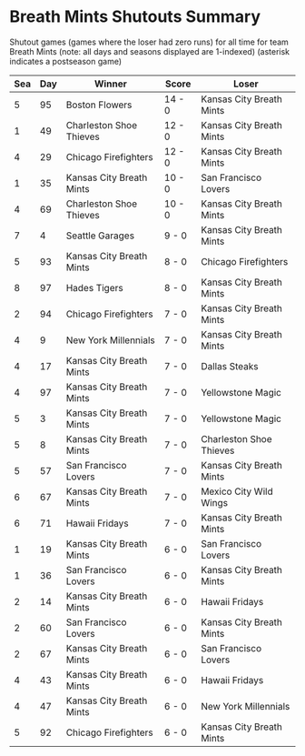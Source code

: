 # Breath Mints Shutouts Summary



Shutout games (games where the loser had zero runs) for all time for team Breath Mints (note: all days and seasons displayed are 1-indexed) (asterisk indicates a postseason game)


| Sea | Day | Winner | Score | Loser | 
| ------ |------ |------ |------ |------ |
| 5 | 95 | Boston Flowers | 14 - 0 | Kansas City Breath Mints | 
| 1 | 49 | Charleston Shoe Thieves | 12 - 0 | Kansas City Breath Mints | 
| 4 | 29 | Chicago Firefighters | 12 - 0 | Kansas City Breath Mints | 
| 1 | 35 | Kansas City Breath Mints | 10 - 0 | San Francisco Lovers | 
| 4 | 69 | Charleston Shoe Thieves | 10 - 0 | Kansas City Breath Mints | 
| 7 | 4 | Seattle Garages | 9 - 0 | Kansas City Breath Mints | 
| 5 | 93 | Kansas City Breath Mints | 8 - 0 | Chicago Firefighters | 
| 8 | 97 | Hades Tigers | 8 - 0 | Kansas City Breath Mints | 
| 2 | 94 | Chicago Firefighters | 7 - 0 | Kansas City Breath Mints | 
| 4 | 9 | New York Millennials | 7 - 0 | Kansas City Breath Mints | 
| 4 | 17 | Kansas City Breath Mints | 7 - 0 | Dallas Steaks | 
| 4 | 97 | Kansas City Breath Mints | 7 - 0 | Yellowstone Magic | 
| 5 | 3 | Kansas City Breath Mints | 7 - 0 | Yellowstone Magic | 
| 5 | 8 | Kansas City Breath Mints | 7 - 0 | Charleston Shoe Thieves | 
| 5 | 57 | San Francisco Lovers | 7 - 0 | Kansas City Breath Mints | 
| 6 | 67 | Kansas City Breath Mints | 7 - 0 | Mexico City Wild Wings | 
| 6 | 71 | Hawaii Fridays | 7 - 0 | Kansas City Breath Mints | 
| 1 | 19 | Kansas City Breath Mints | 6 - 0 | San Francisco Lovers | 
| 1 | 36 | San Francisco Lovers | 6 - 0 | Kansas City Breath Mints | 
| 2 | 14 | Kansas City Breath Mints | 6 - 0 | Hawaii Fridays | 
| 2 | 60 | San Francisco Lovers | 6 - 0 | Kansas City Breath Mints | 
| 2 | 67 | Kansas City Breath Mints | 6 - 0 | San Francisco Lovers | 
| 4 | 43 | Kansas City Breath Mints | 6 - 0 | Hawaii Fridays | 
| 4 | 47 | Kansas City Breath Mints | 6 - 0 | New York Millennials | 
| 5 | 92 | Chicago Firefighters | 6 - 0 | Kansas City Breath Mints | 


